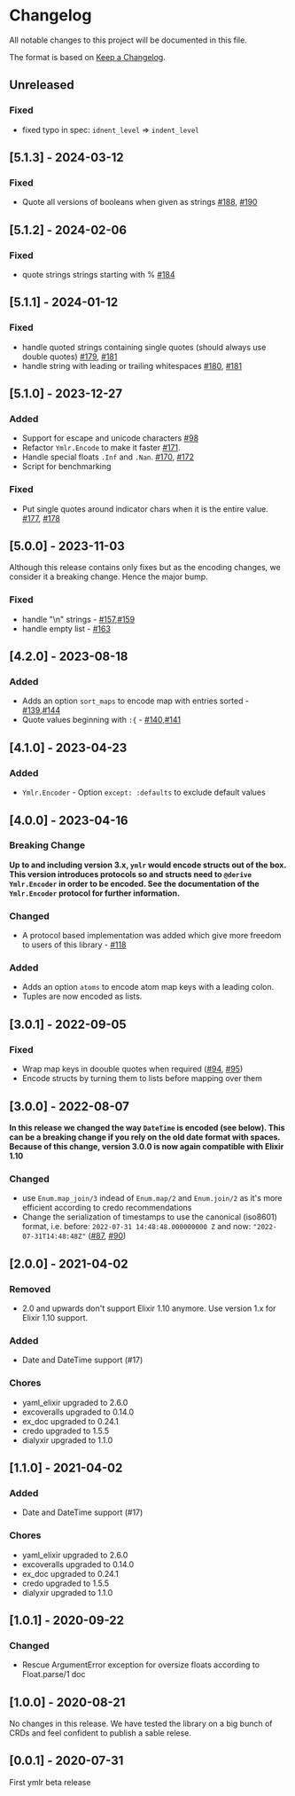 # Changelog

All notable changes to this project will be documented in this file.

The format is based on [Keep a Changelog](https://keepachangelog.com/en/1.0.0/).

## Unreleased

<!-- Add your changelog entry to the relevant subsection -->

<!-- ### Added | Changed | Deprecated | Removed | Fixed | Security -->

### Fixed

- fixed typo in spec: `idnent_level` => `indent_level`

<!--------------------- Don't add new entries after this line --------------------->

## [5.1.3] - 2024-03-12

### Fixed

- Quote all versions of booleans when given as strings [#188](https://github.com/ufirstgroup/ymlr/issues/188), [#190](https://github.com/ufirstgroup/ymlr/issues/190)

## [5.1.2] - 2024-02-06

### Fixed

- quote strings strings starting with % [#184](https://github.com/ufirstgroup/ymlr/pull/184)

## [5.1.1] - 2024-01-12

### Fixed

- handle quoted strings containing single quotes (should always use double quotes) [#179](https://github.com/ufirstgroup/ymlr/issues/179), [#181](https://github.com/ufirstgroup/ymlr/pull/181)
- handle string with leading or trailing whitespaces [#180](https://github.com/ufirstgroup/ymlr/issues/180), [#181](https://github.com/ufirstgroup/ymlr/pull/181)

## [5.1.0] - 2023-12-27

### Added

- Support for escape and unicode characters [#98](https://github.com/ufirstgroup/ymlr/pull/98)
- Refactor `Ymlr.Encode` to make it faster [#171](https://github.com/ufirstgroup/ymlr/pull/171).
- Handle special floats `.Inf` and `.Nan`. [#170](https://github.com/ufirstgroup/ymlr/issues/170), [#172](https://github.com/ufirstgroup/ymlr/issues/172)
- Script for benchmarking

### Fixed

- Put single quotes around indicator chars when it is the entire value. [#177](https://github.com/ufirstgroup/ymlr/issues/177), [#178](https://github.com/ufirstgroup/ymlr/pull/178)

## [5.0.0] - 2023-11-03

Although this release contains only fixes but as the encoding changes, we
consider it a breaking change. Hence the major bump.

### Fixed

- handle "\n" strings - [#157](https://github.com/ufirstgroup/ymlr/issues/157),[#159](https://github.com/ufirstgroup/ymlr/pull/159)
- handle empty list - [#163](https://github.com/ufirstgroup/ymlr/pull/163)

## [4.2.0] - 2023-08-18

### Added

- Adds an option `sort_maps` to encode map with entries sorted - [#139](https://github.com/ufirstgroup/ymlr/issues/139),[#144](https://github.com/ufirstgroup/ymlr/pull/144)
- Quote values beginning with `:{` - [#140](https://github.com/ufirstgroup/ymlr/issues/140),[#141](https://github.com/ufirstgroup/ymlr/pull/141)

## [4.1.0] - 2023-04-23

### Added

- `Ymlr.Encoder` - Option `except: :defaults` to exclude default values

## [4.0.0] - 2023-04-16

### Breaking Change

**Up to and including version 3.x, `ymlr` would encode structs out of the box.
This version introduces protocols so and structs need to `@derive Ymlr.Encoder`
in order to be encoded. See the documentation of the `Ymlr.Encoder` protocol
for further information.**

### Changed

- A protocol based implementation was added which give more freedom to users of this library - [#118](https://github.com/ufirstgroup/ymlr/pull/118)

### Added

- Adds an option `atoms` to encode atom map keys with a leading colon.
- Tuples are now encoded as lists.

## [3.0.1] - 2022-09-05

### Fixed

- Wrap map keys in doouble quotes when required ([#94](https://github.com/ufirstgroup/ymlr/issues/94), [#95](https://github.com/ufirstgroup/ymlr/pull/95))
- Encode structs by turning them to lists before mapping over them

## [3.0.0] - 2022-08-07

**In this release we changed the way `DateTime` is encoded (see below). This can be a breaking change if you rely on the old date format with spaces. Because of this change, version 3.0.0 is now again compatible with Elixir 1.10**

### Changed

- use `Enum.map_join/3` indead of `Enum.map/2` and `Enum.join/2` as it's more efficient according to credo recommendations
- Change the serialization of timestamps to use the canonical (iso8601) format, i.e. before: `2022-07-31 14:48:48.000000000 Z` and now: `"2022-07-31T14:48:48Z"` ([#87](https://github.com/ufirstgroup/ymlr/issues/87), [#90](https://github.com/ufirstgroup/ymlr/pull/90))

## [2.0.0] - 2021-04-02

### Removed

- 2.0 and upwards don't support Elixir 1.10 anymore. Use version 1.x for Elixir 1.10 support.

### Added

- Date and DateTime support (#17)

### Chores

- yaml_elixir upgraded to 2.6.0
- excoveralls upgraded to 0.14.0
- ex_doc upgraded to 0.24.1
- credo upgraded to 1.5.5
- dialyxir upgraded to 1.1.0

## [1.1.0] - 2021-04-02

### Added

- Date and DateTime support (#17)

### Chores

- yaml_elixir upgraded to 2.6.0
- excoveralls upgraded to 0.14.0
- ex_doc upgraded to 0.24.1
- credo upgraded to 1.5.5
- dialyxir upgraded to 1.1.0

## [1.0.1] - 2020-09-22

### Changed

- Rescue ArgumentError exception for oversize floats according to Float.parse/1 doc

## [1.0.0] - 2020-08-21

No changes in this release. We have tested the library on a big bunch of CRDs and feel confident to publish a sable relese.

## [0.0.1] - 2020-07-31

First ymlr beta release
